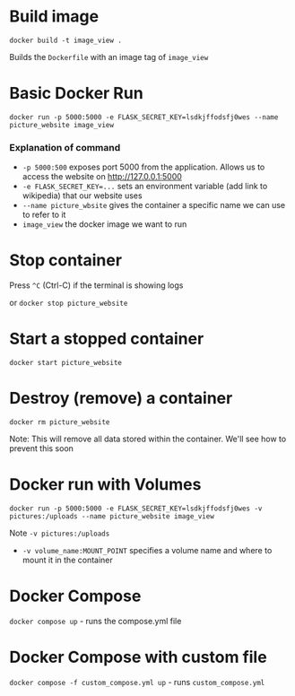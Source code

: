 # Build image
`docker build -t image_view .`

Builds the `Dockerfile` with an image tag of `image_view`

# Basic Docker Run
`docker run -p 5000:5000 -e FLASK_SECRET_KEY=lsdkjffodsfj0wes --name picture_website image_view`

### Explanation of command
- `-p 5000:500` exposes port 5000 from the application. Allows us to access the website on http://127.0.0.1:5000
- `-e FLASK_SECRET_KEY=...` sets an environment variable (add link to wikipedia) that our website uses
- `--name picture_wbsite` gives the container a specific name we can use to refer to it
- `image_view` the docker image we want to run

# Stop container
Press `^C` (Ctrl-C) if the terminal is showing logs

or `docker stop picture_website`

# Start a stopped container
`docker start picture_website`

# Destroy (remove) a container
`docker rm picture_website`

Note: This will remove all data stored within the container. We'll see how to prevent this soon

# Docker run with Volumes
`docker run -p 5000:5000 -e FLASK_SECRET_KEY=lsdkjffodsfj0wes -v pictures:/uploads --name picture_website image_view`

Note `-v pictures:/uploads` 
- `-v volume_name:MOUNT_POINT` specifies a volume name and where to mount it in the container

# Docker Compose
`docker compose up` - runs the compose.yml file

# Docker Compose with custom file
`docker compose -f custom_compose.yml up` - runs `custom_compose.yml`